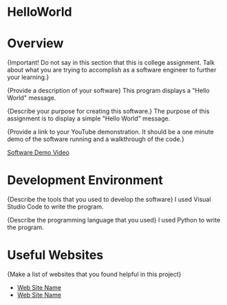 # HelloWorld
# Overview

{Important!  Do not say in this section that this is college assignment.  Talk about what you are trying to accomplish as a software engineer to further your learning.}

{Provide a description of your software}
This program displays a "Hello World" message.

{Describe your purpose for creating this software.}
The purpose of this assignment is to display a simple "Hello World" message.

{Provide a link to your YouTube demonstration.  It should be a one minute demo of the software running and a walkthrough of the code.}

[Software Demo Video](http://youtube.link.goes.here)

# Development Environment

{Describe the tools that you used to develop the software}
I used Visual Studio Code to write the program.

{Describe the programming language that you used}
I used Python to write the program.

# Useful Websites

{Make a list of websites that you found helpful in this project}
* [Web Site Name](http://url.link.goes.here)
* [Web Site Name](http://url.link.goes.here)
